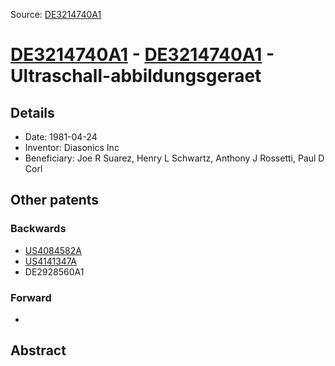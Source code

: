 Source: [DE3214740A1](https://patents.google.com/patent/DE3214740A1)

# [DE3214740A1](DE3214740A1.md) - [DE3214740A1](DE3214740A1.md) - Ultraschall-abbildungsgeraet

## Details

* Date: 1981-04-24
* Inventor: Diasonics Inc
* Beneficiary: Joe R Suarez, Henry L Schwartz, Anthony J Rossetti, Paul D Corl

## Other patents

### Backwards
 * [US4084582A](US4084582A.md)
 * [US4141347A](US4141347A.md)
 * DE2928560A1
### Forward
 * 
## Abstract

